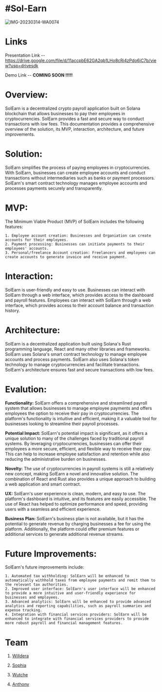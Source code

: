 
<!-- @format -->

<h1>#Sol-Earn</h1>


![IMG-20230314-WA0074](https://user-images.githubusercontent.com/66975592/225137552-94fa5e77-5a61-4533-a63e-1ca5799dc976.jpg)

<h1>Links</h1>

Presentation Link -- https://drive.google.com/file/d/11accpbE62GA2qb1LHo8cRi4zPdo6jC7b/view?usp=drivesdk

Demo Link -- <b>COMING SOON !!!!!</b>


<h1>Overview:</h1>


SolEarn is a decentralized crypto payroll application built on Solana blockchain that allows businesses to pay their employees in cryptocurrencies. SolEarn provides a fast and secure way to conduct transactions with low fees. This documentation provides a comprehensive overview of the solution, its MVP, interaction, architecture, and future improvements.


<h1>Solution: </h1> SolEarn simplifies the process of paying employees in cryptocurrencies. With SolEarn, businesses can create employee accounts and conduct transactions without intermediaries such as banks or payment processors. SolEarn's smart contract technology manages employee accounts and processes payments securely and transparently.


<h1>MVP:</h1> The Minimum Viable Product (MVP) of SolEarn includes the following features:


    1. Employee account creation: Businesses and Organiation can create accounts for their employees.
    2. Payment processing: Businesses can initiate payments to their employees' accounts.
    3. Personal/freelance Account creation: Freelancers and employees can create accounts to generate invoice and receive payment.
       
    
<h1>Interaction:</h1> SolEarn is user-friendly and easy to use. Businesses can interact with SolEarn through a web interface, which provides access to the dashboard and payroll features. Employees can interact with SolEarn through a web interface, which provides access to their account balance and transaction history.


<h1>Architecture:</h1> SolEarn is a decentralized application built using Solana's Rust programming language, React and many other libraries and frameworks. SolEarn uses Solana's smart contract technology to manage employee accounts and process payments. SolEarn also uses Solana's token technology to manage cryptocurrencies and facilitate transactions. SolEarn's architecture ensures fast and secure transactions with low fees.

<h1>Evalution:</h1> 


<b>Functionality:</b> SolEarn offers a comprehensive and streamlined payroll system that allows businesses to manage employee payments and offers employees the option to receive their pay in cryptocurrencies. The platform's functionality is intuitive and efficient, making it a valuable tool for businesses looking to streamline their payroll processes.



<b>Potential Impact: </b>SolEarn's potential impact is significant, as it offers a unique solution to many of the challenges faced by traditional payroll systems. By leveraging cryptocurrencies, businesses can offer their employees a more secure, efficient, and flexible way to receive their pay. This can help to increase employee satisfaction and retention while also reducing the administrative burden on businesses.

<b>Novelty:</b>  The use of cryptocurrencies in payroll systems is still a relatively new concept, making SolEarn a novel and innovative solution. The combination of React and Rust also provides a unique approach to building a web application and smart contract.

<b>UX:</b> SolEarn's user experience is clean, modern, and easy to use. The platform's dashboard is intuitive, and its features are easily accessible. The use of React has helped to optimize performance and speed, providing users with a seamless and efficient experience.


<b>Business Plan: </b> SolEarn's business plan is not available, but it has the potential to generate revenue by charging businesses a fee for using the platform. Additionally, the platform could offer premium features or additional services to generate additional revenue streams.


<h1>Future Improvements:</h1> SolEarn's future improvements include:


    1. Automated tax withholding: SolEarn will be enhanced to automatically withhold taxes from employee payments and remit them to the relevant tax authorities.
    2. Improved user interface: SolEarn's user interface will be enhanced to provide a more intuitive and user-friendly experience for businesses and employees.
    3. Advanced analytics: SolEarn will be enhanced to provide advanced analytics and reporting capabilities, such as payroll summaries and expense tracking.
    4. Integration with financial services providers: SolEarn will be enhanced to integrate with financial services providers to provide more robust payroll and financial management features.
    
 <h1>Team</h1>
 
 
 1. <a href="https://github.com/WillDera">Willdera</a>


 2. <a href="https://github.com/Sophidoo">Sophia</a>


 3. <a href="https://github.com/Wutche">Wutche</a>


 4. <a href="https://github.com/Anthonyushie">Anthony</a>
 
 

